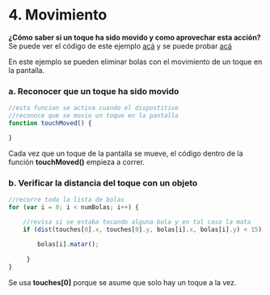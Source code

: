 # 4. Movimiento

**¿Cómo saber si un toque ha sido movido y como aprovechar esta acción?**  Se puede ver el código de este ejemplo [acá](http://alpha.editor.p5js.org/laurajunco/sketches/BJ2ziavyz) y se puede probar [acá](http://alpha.editor.p5js.org/full/BJ2ziavyz)​

En este ejemplo se pueden eliminar bolas con el movimiento de un toque en la pantalla.

### a. Reconocer que un toque ha sido movido

```javascript
//esta funcion se activa cuando el dispostitivo
//reconoce que se movio un toque en la pantalla
function touchMoved() {

}
```

Cada vez que un toque de la pantalla se mueve, el código dentro de la función **touchMoved\(\)** empieza a correr.

### **b.** Verificar la distancia del toque con un objeto

```javascript
//recorre toda la lista de bolas
for (var i = 0; i < numBolas; i++) {

    //revisa si se estaba tocando alguna bola y en tal caso la mata
    if (dist(touches[0].x, touches[0].y, bolas[i].x, bolas[i].y) < 15) {
    
        bolas[i].matar();
        
     }
}
```

 Se usa **touches\[0\]** porque se asume que solo hay un toque a la vez.

